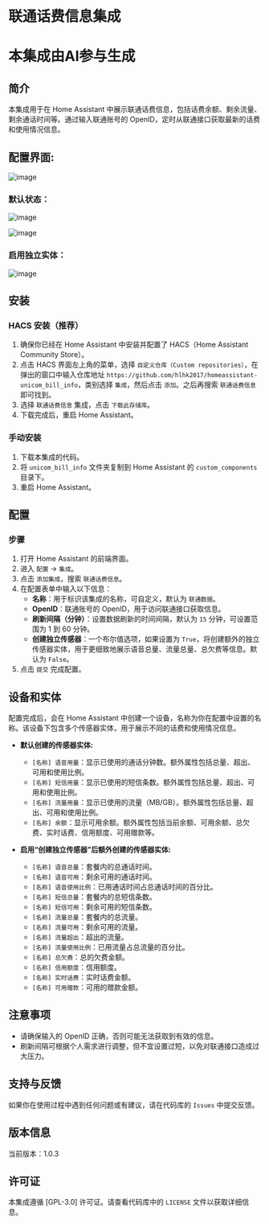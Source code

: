 # 联通话费信息集成
# 本集成由AI参与生成

## 简介
本集成用于在 Home Assistant 中展示联通话费信息，包括话费余额、剩余流量、剩余通话时间等。通过输入联通账号的 OpenID，定时从联通接口获取最新的话费和使用情况信息。

## 配置界面:
![image](https://github.com/user-attachments/assets/673398b0-8bbe-468c-b9b9-8a03d2bb6c59)
### 默认状态：
![image](https://github.com/user-attachments/assets/8d8f069e-dd13-457f-9ed7-5681e7106857)

![image](https://github.com/user-attachments/assets/1dc8818b-a206-4d65-9f6d-43eec9b784ac)

### 启用独立实体：
![image](https://github.com/user-attachments/assets/f73931e8-6632-4a68-b07c-5ff4850b4b99)

## 安装
### HACS 安装（推荐）
1.  确保你已经在 Home Assistant 中安装并配置了 HACS（Home Assistant Community Store）。
2.  点击 HACS 界面左上角的菜单，选择 `自定义仓库（Custom repositories）`，在弹出的窗口中输入仓库地址 `https://github.com/hlhk2017/homeassistant-unicom_bill_info`，类别选择 `集成`，然后点击 `添加`。之后再搜索 `联通话费信息` 即可找到。
3.  选择 `联通话费信息` 集成，点击 `下载此存储库`。
4.  下载完成后，重启 Home Assistant。

### 手动安装
1.  下载本集成的代码。
2.  将 `unicom_bill_info` 文件夹复制到 Home Assistant 的 `custom_components` 目录下。
3.  重启 Home Assistant。

## 配置
### 步骤
1.  打开 Home Assistant 的前端界面。
2.  进入 `配置` -> `集成`。
3.  点击 `添加集成`，搜索 `联通话费信息`。
4.  在配置表单中输入以下信息：
    * **名称**：用于标识该集成的名称，可自定义，默认为 `联通数据`。
    * **OpenID**：联通账号的 OpenID，用于访问联通接口获取信息。
    * **刷新间隔（分钟）**：设置数据刷新的时间间隔，默认为 `15` 分钟，可设置范围为 1 到 60 分钟。
    * **创建独立传感器**：一个布尔值选项，如果设置为 `True`，将创建额外的独立传感器实体，用于更细致地展示语音总量、流量总量、总欠费等信息。默认为 `False`。
5.  点击 `提交` 完成配置。

## 设备和实体
配置完成后，会在 Home Assistant 中创建一个设备，名称为你在配置中设置的名称。该设备下包含多个传感器实体，用于展示不同的话费和使用情况信息。

* **默认创建的传感器实体:**
    * `[名称] 语音用量`：显示已使用的通话分钟数。额外属性包括总量、超出、可用和使用比例。
    * `[名称] 短信用量`：显示已使用的短信条数。额外属性包括总量、超出、可用和使用比例。
    * `[名称] 流量用量`：显示已使用的流量（MB/GB）。额外属性包括总量、超出、可用和使用比例。
    * `[名称] 余额`：显示可用余额。额外属性包括当前余额、可用余额、总欠费、实时话费、信用额度、可用赠款等。

* **启用“创建独立传感器”后额外创建的传感器实体:**
    * `[名称] 语音总量`：套餐内的总通话时间。
    * `[名称] 语音可用`：剩余可用的通话时间。
    * `[名称] 语音使用比例`：已用通话时间占总通话时间的百分比。
    * `[名称] 短信总量`：套餐内的总短信条数。
    * `[名称] 短信可用`：剩余可用的短信条数。
    * `[名称] 流量总量`：套餐内的总流量。
    * `[名称] 流量可用`：剩余可用的流量。
    * `[名称] 流量超出`：超出的流量。
    * `[名称] 流量使用比例`：已用流量占总流量的百分比。
    * `[名称] 总欠费`：总的欠费金额。
    * `[名称] 信用额度`：信用额度。
    * `[名称] 实时话费`：实时话费金额。
    * `[名称] 可用赠款`：可用的赠款金额。

## 注意事项
* 请确保输入的 OpenID 正确，否则可能无法获取到有效的信息。
* 刷新间隔可根据个人需求进行调整，但不宜设置过短，以免对联通接口造成过大压力。

## 支持与反馈
如果你在使用过程中遇到任何问题或有建议，请在代码库的 `Issues` 中提交反馈。

## 版本信息
当前版本：1.0.3

## 许可证
本集成遵循 [GPL-3.0] 许可证。请查看代码库中的 `LICENSE` 文件以获取详细信息。
